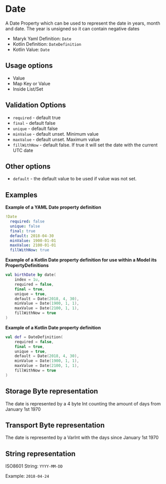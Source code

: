 # Date
A Date Property which can be used to represent the date in years, month and date. The 
year is unsigned so it can contain negative dates

- Maryk Yaml Definition: `Date`
- Kotlin Definition: `DateDefinition`
- Kotlin Value: `Date`

## Usage options
- Value
- Map Key or Value
- Inside List/Set

## Validation Options
- `required` - default true
- `final` - default false
- `unique` - default false
- `minValue` - default unset. Minimum value
- `maxValue` - default unset. Maximum value
- `fillWithNow` - default false. If true it will set the date with the current UTC date

## Other options
- `default` - the default value to be used if value was not set.

## Examples

**Example of a YAML Date property definition**
```yaml
!Date
  required: false
  unique: false
  final: true
  default: 2018-04-30
  minValue: 1900-01-01
  maxValue: 2100-01-01
  fillWithNow: true
```

**Example of a Kotlin Date property definition for use within a Model its PropertyDefinitions**
```kotlin
val birthDate by date(
    index = 1u,
    required = false,
    final = true,
    unique = true,
    default = Date(2018, 4, 30),
    minValue = Date(1900, 1, 1),
    maxValue = Date(2100, 1, 1),
    fillWithNow = true
)
```

**Example of a Kotlin Date property definition**
```kotlin
val def = DateDefinition(
    required = false,
    final = true,
    unique = true,
    default = Date(2018, 4, 30),
    minValue = Date(1900, 1, 1),
    maxValue = Date(2100, 1, 1),
    fillWithNow = true
)
```

## Storage Byte representation
The date is represented by a 4 byte Int counting the amount of days from January 1st 1970

## Transport Byte representation
The date is represented by a VarInt with the days since January 1st 1970

## String representation
ISO8601 String: `YYYY-MM-DD`

Example: `2018-04-24`
